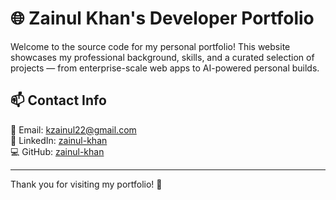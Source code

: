 # 🌐 Zainul Khan's Developer Portfolio

Welcome to the source code for my personal portfolio! This website showcases my professional background, skills, and a curated selection of projects — from enterprise-scale web apps to AI-powered personal builds.

## 📫 Contact Info

📧 Email: kzainul22@gmail.com  
🔗 LinkedIn: [zainul-khan](https://www.linkedin.com/in/zainul-khan-775b29219/)  
💻 GitHub: [zainul-khan](https://github.com/zainul-khan/)

---

Thank you for visiting my portfolio! 🚀
